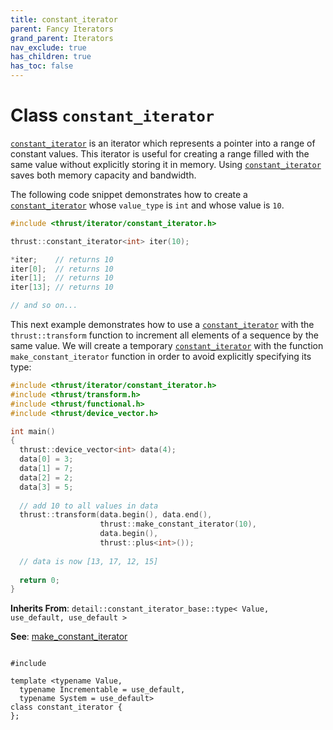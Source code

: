 ```yaml
---
title: constant_iterator
parent: Fancy Iterators
grand_parent: Iterators
nav_exclude: true
has_children: true
has_toc: false
---
```


# Class `constant_iterator`

<code><a href="/api/classes/classconstant__iterator.html">constant&#95;iterator</a></code> is an iterator which represents a pointer into a range of constant values. This iterator is useful for creating a range filled with the same value without explicitly storing it in memory. Using <code><a href="/api/classes/classconstant__iterator.html">constant&#95;iterator</a></code> saves both memory capacity and bandwidth.

The following code snippet demonstrates how to create a <code><a href="/api/classes/classconstant__iterator.html">constant&#95;iterator</a></code> whose <code>value&#95;type</code> is <code>int</code> and whose value is <code>10</code>.



```cpp
#include <thrust/iterator/constant_iterator.h>

thrust::constant_iterator<int> iter(10);

*iter;    // returns 10
iter[0];  // returns 10
iter[1];  // returns 10
iter[13]; // returns 10

// and so on...
```

This next example demonstrates how to use a <code><a href="/api/classes/classconstant__iterator.html">constant&#95;iterator</a></code> with the <code>thrust::transform</code> function to increment all elements of a sequence by the same value. We will create a temporary <code><a href="/api/classes/classconstant__iterator.html">constant&#95;iterator</a></code> with the function <code>make&#95;constant&#95;iterator</code> function in order to avoid explicitly specifying its type:



```cpp
#include <thrust/iterator/constant_iterator.h>
#include <thrust/transform.h>
#include <thrust/functional.h>
#include <thrust/device_vector.h>

int main()
{
  thrust::device_vector<int> data(4);
  data[0] = 3;
  data[1] = 7;
  data[2] = 2;
  data[3] = 5;
  
  // add 10 to all values in data
  thrust::transform(data.begin(), data.end(),
                    thrust::make_constant_iterator(10),
                    data.begin(),
                    thrust::plus<int>());
  
  // data is now [13, 17, 12, 15]
  
  return 0;
}
```

**Inherits From**:
`detail::constant_iterator_base::type< Value, use_default, use_default >`

**See**:
<a href="/api/groups/group__fancyiterator.html#function-make_constant_iterator">make_constant_iterator</a>

<code class="doxybook">
<span>#include <thrust/iterator/constant_iterator.h></span><br>
<span>template &lt;typename Value,</span>
<span>&nbsp;&nbsp;typename Incrementable = use&#95;default,</span>
<span>&nbsp;&nbsp;typename System = use&#95;default&gt;</span>
<span>class constant&#95;iterator {</span>
<span>};</span>
</code>

